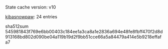 State cache version: v10

[kibasnowpaw](https://github.com/kibasnowpaw): 24 entries

sha512sum 545981843f769e6bb00403c184ee1a3ca8a1e2836a694e48fe8fbff470f2d8d913168bd802d090be04a119b19d2f9bb51cce66a5a84479a414e5b9218effafa7
